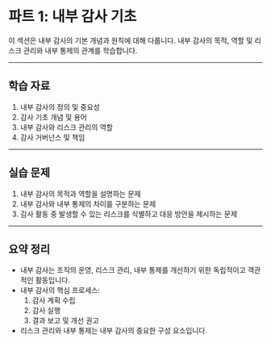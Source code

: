 # 파트 1: 내부 감사 기초

이 섹션은 내부 감사의 기본 개념과 원칙에 대해 다룹니다. 내부 감사의 목적, 역할 및 리스크 관리와 내부 통제의 관계를 학습합니다.

---

## 학습 자료

1. 내부 감사의 정의 및 중요성
2. 감사 기초 개념 및 용어
3. 내부 감사와 리스크 관리의 역할
4. 감사 거버넌스 및 책임

---

## 실습 문제

1. 내부 감사의 목적과 역할을 설명하는 문제  
2. 내부 감사와 내부 통제의 차이를 구분하는 문제  
3. 감사 활동 중 발생할 수 있는 리스크를 식별하고 대응 방안을 제시하는 문제  

---

## 요약 정리

- 내부 감사는 조직의 운영, 리스크 관리, 내부 통제를 개선하기 위한 독립적이고 객관적인 활동입니다.
- 내부 감사의 핵심 프로세스:
  1. 감사 계획 수립
  2. 감사 실행
  3. 결과 보고 및 개선 권고
- 리스크 관리와 내부 통제는 내부 감사의 중요한 구성 요소입니다.

